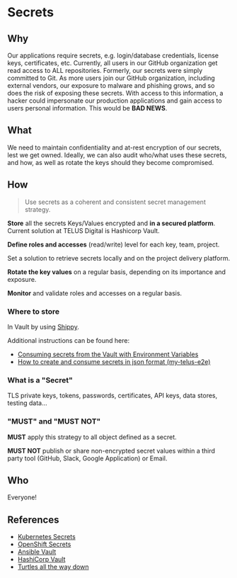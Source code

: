 # Secrets

## Why

Our applications require secrets, e.g. login/database credentials, license keys, certificates, etc. Currently, all users in our GitHub organization get read access to ALL repositories. Formerly, our secrets were simply committed to Git. As more users join our GitHub organization, including external vendors, our exposure to malware and phishing grows, and so does the risk of exposing these secrets. With access to this information, a hacker could impersonate our production applications and gain access to users personal information. This would be **BAD NEWS**.

## What

We need to maintain confidentiality and at-rest encryption of our secrets, lest we get owned. Ideally, we can also audit who/what uses these secrets, and how, as well as rotate the keys should they become compromised.

## How

> Use secrets as a coherent and consistent secret management strategy.

**Store** all the secrets Keys/Values encrypted and **in a secured platform**. Current solution at TELUS Digital is Hashicorp Vault.

**Define roles and accesses** (read/write) level for each key, team, project.

Set a solution to retrieve secrets locally and on the project delivery platform.

**Rotate the key values** on a regular basis, depending on its importance and exposure.

**Monitor** and validate roles and accesses on a regular basis.

### Where to store

In Vault by using [Shippy](https://github.com/telus/shippy-cli).

Additional instructions can be found here:
- [Consuming secrets from the Vault with Environment Variables](../development/consuming-secret.md)
- [How to create and consume secrets in json format (my-telus-e2e)](https://github.com/telus/my-telus-e2e/blob/master/SECRETS.md)

### What is a "Secret"

TLS private keys, tokens, passwords, certificates, API keys, data stores, testing data…

### "MUST" and "MUST NOT"

**MUST** apply this strategy to all object defined as a secret.

**MUST NOT** publish or share non-encrypted secret values within a third party tool (GitHub, Slack, Google Application) or Email.

## Who

Everyone!

## References

- [Kubernetes Secrets](https://kubernetes.io/docs/concepts/configuration/secret/)
- [OpenShift Secrets](https://docs.openshift.com/container-platform/3.4/dev_guide/secrets.html)
- [Ansible Vault](http://docs.ansible.com/ansible/playbooks_vault.html)
- [HashiCorp Vault](https://www.vaultproject.io/)
- [Turtles all the way down](https://www.youtube.com/watch?v=OUSvv2maMYI)
